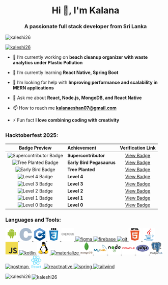 <h1 align="center">Hi 👋, I'm Kalana</h1>
<h3 align="center">A passionate full stack developer from Sri Lanka</h3>

<p align="left"> <img src="https://komarev.com/ghpvc/?username=kaleshi26&label=Profile%20views&color=0e75b6&style=flat" alt="kaleshi26" /> </p>

<p align="left"> <a href="https://github.com/ryo-ma/github-profile-trophy"><img src="https://github-profile-trophy.vercel.app/?username=kaleshi26&exclude=Followers,Reviews" alt="kaleshi26" /></a> </p>

- 🔭 I’m currently working on **beach cleanup organizer with waste analytics under Plastic Pollution**

- 🌱 I’m currently learning **React Native, Spring Boot**

- 🤝 I’m looking for help with **Improving performance and scalability in MERN applications**

- 💬 Ask me about **React, Node.js, MongoDB, and React Native**

- 📫 How to reach me **kalanaeshan07@gmail.com**

- ⚡ Fun fact **I love combining coding with creativity**

<h3 align="left">Hacktoberfest 2025:</h3>

<table>
  <thead>
    <tr>
      <th align="center">Badge Preview</th>
      <th align="left">Achievement</th>
      <th align="center">Verification Link</th>
    </tr>
  </thead>
  <tbody>
    <tr>
      <td align="center">
        <img src="https://assets.holopin.io/hf2025levels/lvl5-alien.webp" width="100" alt="Supercontributor Badge">
      </td>
      <td align="left"><strong>Supercontributor</strong></td>
      <td align="center">
        <a href="https://www.holopin.io/hacktoberfest2025/userbadge/cmgq6fatt002rlb04b63skkc1">View Badge</a>
      </td>
    </tr>
    <tr>
      <td align="center">
        <img src="https://assets.holopin.io/eyJidWNrZXQiOiJob2xvcGluLWFzc2V0cyIsImtleSI6ImFzc2V0cy9jbDd0ZDhncDUwMTMyMDlrMHd1OHFlNHg5IiwiZWRpdHMiOnsicm90YXRlIjpudWxsfX0=" width="100" alt="Tree Planted Badge">
      </td>
      <td align="left"><strong>Early Bird Pegasaurus</strong></td>
      <td align="center">
        <a href="https://www.holopin.io/userbadge/cmg0cffd50018jp04gsspk031">View Badge</a>
      </td>
    </tr>
    <tr>
      <td align="center">
        <img src="https://assets.holopin.io/eyJidWNrZXQiOiJob2xvcGluLWFzc2V0cyIsImtleSI6ImFzc2V0cy9jbWY2NmlrajQwMDAwaWUwNG8xaGRsZGF1IiwiZWRpdHMiOnsicm90YXRlIjpudWxsfX0=" width="100" alt="Early Bird Badge">
      </td>
      <td align="left"><strong>Tree Planted</strong></td>
      <td align="center">
        <a href="https://www.holopin.io/userbadge/cmgq6fpfm002tlb04mo0sxnf3">View Badge</a>
      </td>
    </tr>
    <tr>
      <td align="center">
        <img src="https://assets.holopin.io/hf2025levels/lvl4-alien.webp" width="100" alt="Level 4 Badge">
      </td>
      <td align="left"><strong>Level 4</strong></td>
      <td align="center">
        <a href="https://www.holopin.io/hacktoberfest2025/userbadge/cmgphjbul000xl404yfdfqvmv">View Badge</a>
      </td>
    </tr>
    <tr>
      <td align="center">
        <img src="https://assets.holopin.io/hf2025levels/lvl3-alien.webp" width="100" alt="Level 3 Badge">
      </td>
      <td align="left"><strong>Level 3</strong></td>
      <td align="center">
        <a href="https://www.holopin.io/hacktoberfest2025/userbadge/cmgphj11w00dvl6043jz9cb20">View Badge</a>
      </td>
    </tr>
    <tr>
      <td align="center">
        <img src="https://assets.holopin.io/hf2025levels/lvl2-alien.webp" width="100" alt="Level 2 Badge">
      </td>
      <td align="left"><strong>Level 2</strong></td>
      <td align="center">
        <a href="https://www.holopin.io/hacktoberfest2025/userbadge/cmgphileq0018l4046wdny7o9">View Badge</a>
      </td>
    </tr>
    <tr>
      <td align="center">
        <img src="https://assets.holopin.io/hf2025levels/lvl1-alien.webp" width="100" alt="Level 1 Badge">
      </td>
      <td align="left"><strong>Level 1</strong></td>
      <td align="center">
        <a href="https://www.holopin.io/hacktoberfest2025/userbadge/cmgphi1w100iml804n3yaplid">View Badge</a>
      </td>
    </tr>
    <tr>
      <td align="center">
        <img src="https://assets.holopin.io/hf2025levels/lvl0-alien.webp" width="100" alt="Level 0 Badge">
      </td>
      <td align="left"><strong>Level 0</strong></td>
      <td align="center">
        <a href="https://www.holopin.io/hacktoberfest2025/userbadge/cmfpgn2st000djo04prnznyvo">View Badge</a>
      </td>
    </tr>
  </tbody>
</table>

<h3 align="left">Languages and Tools:</h3>
<p align="left"> <a href="https://developer.android.com" target="_blank" rel="noreferrer"> <img src="https://raw.githubusercontent.com/devicons/devicon/master/icons/android/android-original-wordmark.svg" alt="android" width="40" height="40"/> </a> <a href="https://www.cprogramming.com/" target="_blank" rel="noreferrer"> <img src="https://raw.githubusercontent.com/devicons/devicon/master/icons/c/c-original.svg" alt="c" width="40" height="40"/> </a> <a href="https://www.w3schools.com/cpp/" target="_blank" rel="noreferrer"> <img src="https://raw.githubusercontent.com/devicons/devicon/master/icons/cplusplus/cplusplus-original.svg" alt="cplusplus" width="40" height="40"/> </a> <a href="https://www.w3schools.com/css/" target="_blank" rel="noreferrer"> <img src="https://raw.githubusercontent.com/devicons/devicon/master/icons/css3/css3-original-wordmark.svg" alt="css3" width="40" height="40"/> </a> <a href="https://expressjs.com" target="_blank" rel="noreferrer"> <img src="https://raw.githubusercontent.com/devicons/devicon/master/icons/express/express-original-wordmark.svg" alt="express" width="40" height="40"/> </a> <a href="https://www.figma.com/" target="_blank" rel="noreferrer"> <img src="https://www.vectorlogo.zone/logos/figma/figma-icon.svg" alt="figma" width="40" height="40"/> </a> <a href="https://firebase.google.com/" target="_blank" rel="noreferrer"> <img src="https://www.vectorlogo.zone/logos/firebase/firebase-icon.svg" alt="firebase" width="40" height="40"/> </a> <a href="https://git-scm.com/" target="_blank" rel="noreferrer"> <img src="https://www.vectorlogo.zone/logos/git-scm/git-scm-icon.svg" alt="git" width="40" height="40"/> </a> <a href="https://www.w3.org/html/" target="_blank" rel="noreferrer"> <img src="https://raw.githubusercontent.com/devicons/devicon/master/icons/html5/html5-original-wordmark.svg" alt="html5" width="40" height="40"/> </a> <a href="https://www.java.com" target="_blank" rel="noreferrer"> <img src="https://raw.githubusercontent.com/devicons/devicon/master/icons/java/java-original.svg" alt="java" width="40" height="40"/> </a> <a href="https://developer.mozilla.org/en-US/docs/Web/JavaScript" target="_blank" rel="noreferrer"> <img src="https://raw.githubusercontent.com/devicons/devicon/master/icons/javascript/javascript-original.svg" alt="javascript" width="40" height="40"/> </a> <a href="https://kotlinlang.org" target="_blank" rel="noreferrer"> <img src="https://www.vectorlogo.zone/logos/kotlinlang/kotlinlang-icon.svg" alt="kotlin" width="40" height="40"/> </a> <a href="https://www.linux.org/" target="_blank" rel="noreferrer"> <img src="https://raw.githubusercontent.com/devicons/devicon/master/icons/linux/linux-original.svg" alt="linux" width="40" height="40"/> </a> <a href="https://materializecss.com/" target="_blank" rel="noreferrer"> <img src="https://raw.githubusercontent.com/prplx/svg-logos/5585531d45d294869c4eaab4d7cf2e9c167710a9/svg/materialize.svg" alt="materialize" width="40" height="40"/> </a> <a href="https://www.mongodb.com/" target="_blank" rel="noreferrer"> <img src="https://raw.githubusercontent.com/devicons/devicon/master/icons/mongodb/mongodb-original-wordmark.svg" alt="mongodb" width="40" height="40"/> </a> <a href="https://www.mysql.com/" target="_blank" rel="noreferrer"> <img src="https://raw.githubusercontent.com/devicons/devicon/master/icons/mysql/mysql-original-wordmark.svg" alt="mysql" width="40" height="40"/> </a> <a href="https://nodejs.org" target="_blank" rel="noreferrer"> <img src="https://raw.githubusercontent.com/devicons/devicon/master/icons/nodejs/nodejs-original-wordmark.svg" alt="nodejs" width="40" height="40"/> </a> <a href="https://www.oracle.com/" target="_blank" rel="noreferrer"> <img src="https://raw.githubusercontent.com/devicons/devicon/master/icons/oracle/oracle-original.svg" alt="oracle" width="40" height="40"/> </a> <a href="https://www.php.net" target="_blank" rel="noreferrer"> <img src="https://raw.githubusercontent.com/devicons/devicon/master/icons/php/php-original.svg" alt="php" width="40" height="40"/> </a> <a href="https://www.postgresql.org" target="_blank" rel="noreferrer"> <img src="https://raw.githubusercontent.com/devicons/devicon/master/icons/postgresql/postgresql-original-wordmark.svg" alt="postgresql" width="40" height="40"/> </a> <a href="https://postman.com" target="_blank" rel="noreferrer"> <img src="https://www.vectorlogo.zone/logos/getpostman/getpostman-icon.svg" alt="postman" width="40" height="40"/> </a> <a href="https://reactjs.org/" target="_blank" rel="noreferrer"> <img src="https://raw.githubusercontent.com/devicons/devicon/master/icons/react/react-original-wordmark.svg" alt="react" width="40" height="40"/> </a> <a href="https://reactnative.dev/" target="_blank" rel="noreferrer"> <img src="https://reactnative.dev/img/header_logo.svg" alt="reactnative" width="40" height="40"/> </a> <a href="https://spring.io/" target="_blank" rel="noreferrer"> <img src="https://www.vectorlogo.zone/logos/springio/springio-icon.svg" alt="spring" width="40" height="40"/> </a> <a href="https://tailwindcss.com/" target="_blank" rel="noreferrer"> <img src="https://www.vectorlogo.zone/logos/tailwindcss/tailwindcss-icon.svg" alt="tailwind" width="40" height="40"/> </a> </p>

<p><img align="left" src="https://github-readme-stats.vercel.app/api/top-langs?username=kaleshi26&show_icons=true&locale=en&layout=compact" alt="kaleshi26" /></p>

<p>&nbsp;<img align="center" src="https://github-readme-stats.vercel.app/api?username=kaleshi26&show_icons=true&locale=en" alt="kaleshi26" /></p>

